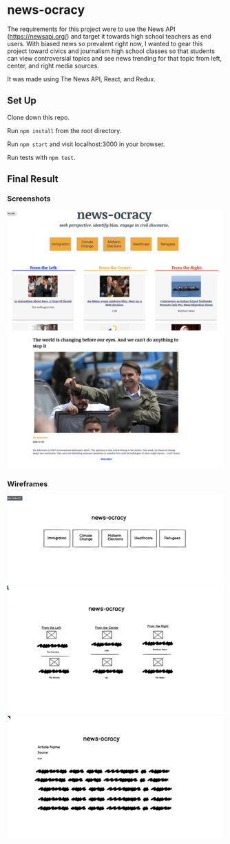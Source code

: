# news-ocracy
The requirements for this project were to use the News API (https://newsapi.org/) and target it towards high school teachers as end users.  With biased news so prevalent right now, I wanted to gear this project toward civics and journalism high school classes so that students can view controversial topics and see news trending for that topic from left, center, and right media sources.  

It was made using The News API, React, and Redux.

## Set Up

Clone down this repo.

Run `npm install` from the root directory.

Run `npm start` and visit localhost:3000 in your browser.

Run tests with `npm test`.

## Final Result

### Screenshots
![alt tag](https://github.com/haub/newsocracy/blob/master/src/assets/screenshot2.png)
![alt tag](https://github.com/haub/newsocracy/blob/master/src/assets/screenshot3.png)


### Wireframes
![alt tag](https://github.com/haub/newsocracy/blob/master/src/assets/wireframe1.png)
![alt tag](https://github.com/haub/newsocracy/blob/master/src/assets/wireframe2.png)
![alt tag](https://github.com/haub/newsocracy/blob/master/src/assets/wireframe3.png)


